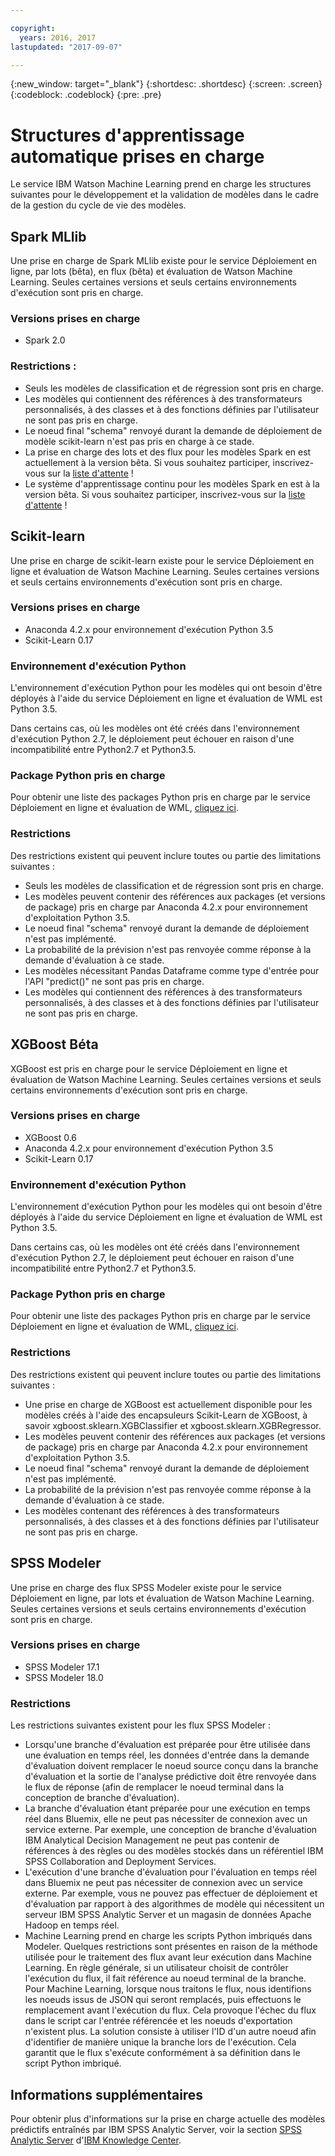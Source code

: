 ```yaml
---

copyright:
  years: 2016, 2017
lastupdated: "2017-09-07"

---
```


{:new_window: target="_blank"}
{:shortdesc: .shortdesc}
{:screen: .screen}
{:codeblock: .codeblock}
{:pre: .pre}

# Structures d'apprentissage automatique prises en charge

Le service IBM Watson Machine Learning prend en charge les structures suivantes pour le développement et la validation de modèles dans le cadre de la gestion du cycle de vie des modèles.


## Spark MLlib
Une prise en charge de Spark MLlib existe pour le service Déploiement en ligne, par lots (bêta), en flux (bêta) et évaluation de Watson Machine Learning. Seules certaines versions et seuls
certains environnements d'exécution sont pris en charge.

### Versions prises en charge
*  Spark 2.0

### Restrictions :

  *  Seuls les modèles de classification et de régression sont pris en charge.
  *  Les modèles qui contiennent des références à des transformateurs personnalisés, à des classes et à des fonctions définies par l'utilisateur ne sont pas pris en charge.
  * Le noeud final "schema" renvoyé durant la demande de déploiement de modèle scikit-learn n'est pas pris en charge à ce stade.
  *  La prise en charge des lots et des flux pour les modèles Spark en est actuellement à la version bêta. Si vous souhaitez participer, inscrivez-vous sur la
[liste d'attente](https://www.ibm.biz/mlwaitlist) !
  * Le système d'apprentissage continu pour les modèles Spark en est à la version bêta. Si vous souhaitez participer, inscrivez-vous sur la
[liste d'attente](https://www.ibm.biz/mlwaitlist) !

## Scikit-learn
Une prise en charge de scikit-learn existe pour le service Déploiement en ligne et évaluation de Watson Machine Learning. Seules certaines versions et seuls certains environnements
d'exécution sont pris en charge.

### Versions prises en charge

- Anaconda 4.2.x pour environnement d'exécution Python 3.5
- Scikit-Learn 0.17

### Environnement d'exécution Python

L'environnement d'exécution Python pour les modèles qui ont besoin d'être déployés à l'aide du service Déploiement en ligne et évaluation de WML est Python 3.5.

Dans certains cas, où les modèles ont été créés dans l'environnement d'exécution Python 2.7, le déploiement peut échouer en raison d'une incompatibilité entre Python2.7 et Python3.5.

### Package Python pris en charge

Pour obtenir une liste des packages Python pris en charge par le service Déploiement en ligne et évaluation de WML, [cliquez ici](https://docs.continuum.io/anaconda/packages/old-pkg-lists/4.2.0/py35).

### Restrictions

Des restrictions existent qui peuvent inclure toutes ou partie des limitations suivantes :

* Seuls les modèles de classification et de régression sont pris en charge.
* Les modèles peuvent contenir des références aux packages (et versions de package) pris en charge par Anaconda 4.2.x pour environnement d'exploitation Python 3.5.
* Le noeud final "schema" renvoyé durant la demande de déploiement n'est pas implémenté.
* La probabilité de la prévision n'est pas renvoyée comme réponse à la demande d'évaluation à ce stade.
* Les modèles nécessitant Pandas Dataframe comme type d'entrée pour l'API "predict()" ne sont pas pris en charge.
* Les modèles qui contiennent des références à des transformateurs personnalisés, à des classes et à des fonctions définies par l'utilisateur ne sont pas pris en charge.

## XGBoost <span class='tag--beta'>Béta</span>
XGBoost est pris en charge pour le service Déploiement en ligne et évaluation de Watson Machine Learning. Seules certaines versions et seuls certains environnements d'exécution sont pris en
charge.

### Versions prises en charge

- XGBoost 0.6
- Anaconda 4.2.x pour environnement d'exécution Python 3.5
- Scikit-Learn 0.17

### Environnement d'exécution Python

L'environnement d'exécution Python pour les modèles qui ont besoin d'être déployés à l'aide du service Déploiement en ligne et évaluation de WML est Python 3.5.

Dans certains cas, où les modèles ont été créés dans l'environnement d'exécution Python 2.7, le déploiement peut échouer en raison d'une incompatibilité entre Python2.7 et Python3.5.

### Package Python pris en charge

Pour obtenir une liste des packages Python pris en charge par le service Déploiement en ligne et évaluation de WML,
[cliquez ici](https://docs.continuum.io/anaconda/packages/old-pkg-lists/4.2.0/py35).

### Restrictions

Des restrictions existent qui peuvent inclure toutes ou partie des limitations suivantes :
* Une prise en charge de XGBoost est actuellement disponible pour les modèles créés à l'aide des encapsuleurs Scikit-Learn de XGBoost, à savoir xgboost.sklearn.XGBClassifier et
xgboost.sklearn.XGBRegressor.
* Les modèles peuvent contenir des références aux packages (et versions de package) pris en charge par Anaconda 4.2.x pour environnement d'exploitation Python 3.5.
* Le noeud final "schema" renvoyé durant la demande de déploiement n'est pas implémenté.
* La probabilité de la prévision n'est pas renvoyée comme réponse à la demande d'évaluation à ce stade.
* Les modèles contenant des références à des transformateurs personnalisés, à des classes et à des fonctions définies par l'utilisateur ne sont pas pris en charge.

## SPSS Modeler

Une prise en charge des flux SPSS Modeler existe pour le service Déploiement en ligne, par lots et évaluation de Watson Machine Learning. Seules certaines versions et seuls certains
environnements d'exécution sont pris en charge.

### Versions prises en charge

*  SPSS Modeler 17.1
*  SPSS Modeler 18.0

### Restrictions

Les restrictions suivantes existent pour les flux SPSS Modeler :

*  Lorsqu'une branche d'évaluation est préparée pour être utilisée dans une évaluation en temps réel, les données d'entrée dans la demande d'évaluation doivent remplacer le noeud source conçu dans la branche d'évaluation et la sortie de l'analyse prédictive doit être renvoyée dans le flux de réponse (afin de remplacer le noeud terminal dans la conception de branche d'évaluation).
*  La branche d'évaluation étant préparée pour une exécution en temps réel dans Bluemix, elle ne peut pas nécessiter de connexion avec un service externe. Par exemple, une conception de branche d'évaluation IBM Analytical Decision Management ne peut pas contenir de références à des règles ou des modèles stockés dans un référentiel IBM SPSS Collaboration and
Deployment Services.
*  L'exécution d'une branche d'évaluation pour l'évaluation en temps réel dans Bluemix ne peut pas nécessiter de connexion avec un service externe. Par exemple, vous ne pouvez pas effectuer de déploiement et d'évaluation par rapport à des algorithmes de modèle qui nécessitent un serveur IBM SPSS
Analytic Server et un magasin de données Apache Hadoop en temps réel.
*  Machine Learning prend en charge les scripts Python imbriqués dans Modeler. Quelques restrictions sont présentes en raison de la méthode utilisée pour le traitement
des flux avant leur exécution dans Machine Learning. En règle générale, si un utilisateur choisit de contrôler l'exécution du flux, il fait référence au noeud terminal de la branche. Pour Machine Learning, lorsque nous traitons le flux, nous identifions les noeuds
issus de JSON qui seront remplacés, puis effectuons le remplacement avant l'exécution
du flux. Cela provoque l'échec du flux dans le script car l'entrée référencée et les noeuds d'exportation n'existent plus. La solution consiste à utiliser l'ID d'un autre noeud afin d'identifier de manière unique la branche lors de l'exécution. Cela garantit que le flux s'exécute conformément à sa définition dans le script Python imbriqué.

## Informations supplémentaires

Pour obtenir plus d'informations sur la prise en charge actuelle des modèles prédictifs entraînés par IBM SPSS Analytic Server, voir la section
[SPSS Analytic Server](https://www.ibm.com/support/knowledgecenter/SSWLVY) d'[IBM Knowledge Center](https://www.ibm.com/support/knowledgecenter/).
